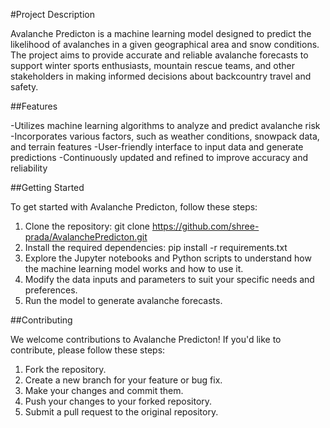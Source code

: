 #Project Description

Avalanche Predicton is a machine learning model designed to predict the likelihood of avalanches in a given geographical area and snow conditions. The project aims to provide accurate and reliable avalanche forecasts to support winter sports enthusiasts, mountain rescue teams, and other stakeholders in making informed decisions about backcountry travel and safety.

##Features

-Utilizes machine learning algorithms to analyze and predict avalanche risk
-Incorporates various factors, such as weather conditions, snowpack data, and terrain features
-User-friendly interface to input data and generate predictions
-Continuously updated and refined to improve accuracy and reliability

##Getting Started

To get started with Avalanche Predicton, follow these steps:

1. Clone the repository: git clone https://github.com/shree-prada/AvalanchePredicton.git
2. Install the required dependencies: pip install -r requirements.txt
3. Explore the Jupyter notebooks and Python scripts to understand how the machine learning model works and how to use it.
4. Modify the data inputs and parameters to suit your specific needs and preferences.
5. Run the model to generate avalanche forecasts.

##Contributing

We welcome contributions to Avalanche Predicton! If you'd like to contribute, please follow these steps:

1. Fork the repository.
2. Create a new branch for your feature or bug fix.
3. Make your changes and commit them.
4. Push your changes to your forked repository.
5. Submit a pull request to the original repository.
